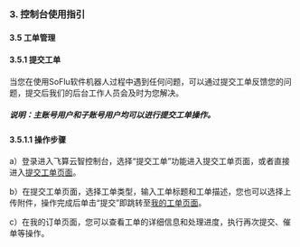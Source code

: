 ### 3. 控制台使用指引

#### 3.5 工单管理

#### 3.5.1 提交工单

当您在使用SoFlu软件机器人过程中遇到任何问题，可以通过提交工单反馈您的问题，提交后我们的后台工作人员会及时为您解决。

##### 说明：主账号用户和子账号用户均可以进行提交工单操作。

#### 3.5.1.1 操作步骤

a）登录进入飞算云智控制台，选择“提交工单”功能进入提交工单页面，或者直接进入[提交工单页面](https://user.feisuanyz.com/workOrder/submitWorkOrder)。

b）在提交工单页面，选择工单类型，输入工单标题和工单描述，您也可以选择上传附件，操作完成后单击“提交”即跳转至[我的工单页面](https://user.feisuanyz.com/workOrder/main)。

c）在我的订单页面，您可以查看工单的详细信息和处理进度，执行再次提交、催单等操作。
